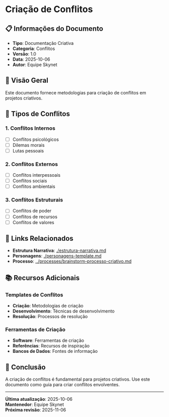 # Criação de Conflitos

## 📋 **Informações do Documento**
- **Tipo**: Documentação Criativa
- **Categoria**: Conflitos
- **Versão**: 1.0
- **Data**: 2025-10-06
- **Autor**: Equipe Skynet

## 🎯 **Visão Geral**

Este documento fornece metodologias para criação de conflitos em projetos criativos.

## 📝 **Tipos de Conflitos**

### **1. Conflitos Internos**
- [ ] Conflitos psicológicos
- [ ] Dilemas morais
- [ ] Lutas pessoais

### **2. Conflitos Externos**
- [ ] Conflitos interpessoais
- [ ] Conflitos sociais
- [ ] Conflitos ambientais

### **3. Conflitos Estruturais**
- [ ] Conflitos de poder
- [ ] Conflitos de recursos
- [ ] Conflitos de valores

## 🔗 **Links Relacionados**

- **Estrutura Narrativa**: [./estrutura-narrativa.md](estrutura-narrativa.md)
- **Personagens**: [./personagens-template.md](personagens-template.md)
- **Processo**: [../processes/brainstorm-processo-criativo.md](../processes/brainstorm-processo-criativo.md)

## 📚 **Recursos Adicionais**

### **Templates de Conflitos**
- **Criação**: Metodologias de criação
- **Desenvolvimento**: Técnicas de desenvolvimento
- **Resolução**: Processos de resolução

### **Ferramentas de Criação**
- **Software**: Ferramentas de criação
- **Referências**: Recursos de inspiração
- **Bancos de Dados**: Fontes de informação

## 🎯 **Conclusão**

A criação de conflitos é fundamental para projetos criativos. Use este documento como guia para criar conflitos envolventes.

---

**Última atualização**: 2025-10-06  
**Mantenedor**: Equipe Skynet  
**Próxima revisão**: 2025-11-06
